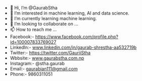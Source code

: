 - 👋 Hi, I’m @GaurabStha
- 👀 I’m interested in machine learning, AI and data science.
- 🌱 I’m currently learning machine learning.
- 💞️ I’m looking to collaborate on ...
- 📫 How to reach me ...
- Facebook:- https://www.facebook.com/profile.php?id=100007833769027
- LinkedIn:- www.linkedin.com/in/gaurab-shrestha-aa532719b
- Twitter:- https://twitter.com/GauriiStha
- Wbbsite:- www.gaurabstha.com.np
- Instagram:- @stha.gaurab
- Email:- gaurabian111@gmail.com
- Phone:- 9860311051

<!---
GaurabStha/GaurabStha is a ✨ special ✨ repository because its `README.md` (this file) appears on your GitHub profile.
You can click the Preview link to take a look at your changes.
--->
